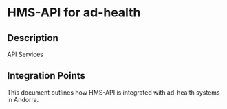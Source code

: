 # HMS-API for ad-health

## Description

API Services

## Integration Points

This document outlines how HMS-API is integrated with ad-health systems in Andorra.

